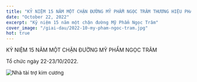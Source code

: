 ```yaml
---
title: "KỶ NIỆM 15 NĂM MỘT CHẶN ĐƯỜNG MỸ PHẨM NGỌC TRÂM THƯƠNG HIỆU PHAPLAB"
date: "October 22, 2022"
excerpt: "Kỷ niệm 15 năm một chặn đường Mỹ Phẩm Ngọc Trâm"
cover_image: "/giai-dau/2022-10-my-pham-ngoc-tram.jpg"
hot: true
---
```


KỶ NIỆM 15 NĂM MỘT CHẶN ĐƯỜNG MỸ PHẨM NGỌC TRÂM

Tổ chức ngày 22-23/10/2022.

![Nhà tài trợ kim cương](/giai-dau/2022-10-my-pham-ngoc-tram-dl.jpg)
